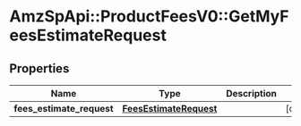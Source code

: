 # AmzSpApi::ProductFeesV0::GetMyFeesEstimateRequest

## Properties
Name | Type | Description | Notes
------------ | ------------- | ------------- | -------------
**fees_estimate_request** | [**FeesEstimateRequest**](FeesEstimateRequest.md) |  | [optional] 

